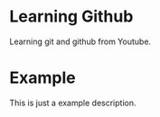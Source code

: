 # Learning Github
Learning git and github from Youtube.


# Example
This is just a example description.